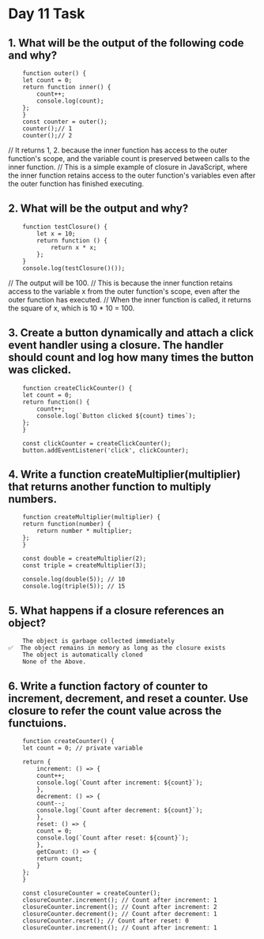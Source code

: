 # Day 11 Task
## 1. What will be the output of the following code and why?

        function outer() {
        let count = 0;
        return function inner() {
            count++;
            console.log(count);
        };
        }
        const counter = outer();
        counter();// 1 
        counter();// 2

// It returns 1, 2. because the inner function has access to the outer function's scope, and the variable count is preserved between calls to the inner function.
// This is a simple example of closure in JavaScript, where the inner function retains access to the outer function's variables even after the outer function has finished executing.

## 2. What will be the output and why?

        function testClosure() {
            let x = 10;
            return function () {
                return x * x;
            };
        }
        console.log(testClosure()());

// The output will be 100.
// This is because the inner function retains access to the variable x from the outer function's scope, even after the outer function has executed.
// When the inner function is called, it returns the square of x, which is 10 * 10 = 100.

## 3. Create a button dynamically and attach a click event handler using a closure. The handler should count and log how many times the button was clicked.


        function createClickCounter() {
        let count = 0;
        return function() {
            count++;
            console.log(`Button clicked ${count} times`);
        };
        }

        const clickCounter = createClickCounter();
        button.addEventListener('click', clickCounter);


## 4. Write a function createMultiplier(multiplier) that returns another function to multiply numbers.

        function createMultiplier(multiplier) {
        return function(number) {
            return number * multiplier;
        };
        }

        const double = createMultiplier(2);
        const triple = createMultiplier(3);

        console.log(double(5)); // 10
        console.log(triple(5)); // 15

## 5. What happens if a closure references an object?
        The object is garbage collected immediately
    ✅  The object remains in memory as long as the closure exists
        The object is automatically cloned
        None of the Above.

## 6. Write a function factory of counter to increment, decrement, and reset a counter. Use closure to refer the count value across the functuions.

        function createCounter() {
        let count = 0; // private variable

        return {
            increment: () => {
            count++;
            console.log(`Count after increment: ${count}`);
            },
            decrement: () => {
            count--;
            console.log(`Count after decrement: ${count}`);
            },
            reset: () => {
            count = 0;
            console.log(`Count after reset: ${count}`);
            },
            getCount: () => {
            return count;
            }
        };
        }

        const closureCounter = createCounter();
        closureCounter.increment(); // Count after increment: 1
        closureCounter.increment(); // Count after increment: 2
        closureCounter.decrement(); // Count after decrement: 1
        closureCounter.reset(); // Count after reset: 0
        closureCounter.increment(); // Count after increment: 1